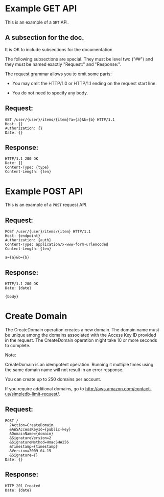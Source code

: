 # Example GET API

This is an example of a `GET` API.

## A subsection for the doc.

It is OK to include subsections for the documentation.

The following subsections are special. They must be level two ("##")
and they must be named exactly "Request:" and "Response:".

The request grammar allows you to omit some parts:

- You may omit the HTTP/1.0 or HTTP/1.1 ending on the request start line.

- You do not need to specify any body.

## Request:

    GET /user/{user}/items/{item}?a={a}&b={b} HTTP/1.1
    Host: {}
    Authorization: {}
    Date: {}

## Response:

    HTTP/1.1 200 OK
    Date: {}
    Content-Type: {type}
    Content-Length: {len}

# Example POST API

This is an example of a `POST` request API.

## Request:

    POST /user/{user}/items/{item} HTTP/1.1
    Host: {endpoint}
    Authorization: {auth}
    Content-Type: application/x-www-form-urlencoded
    Content-Length: {len}
    
    a={a}&b={b}
    
## Response:

    HTTP/1.1 200 OK
    Date: {date}
    
    {body}

# Create Domain

The CreateDomain operation creates a new domain. The domain name must
be unique among the domains associated with the Access Key ID provided
in the request. The CreateDomain operation might take 10 or more
seconds to complete.

Note:

CreateDomain is an idempotent operation. Running it multiple times
using the same domain name will not result in an error response.

You can create up to 250 domains per account.

If you require additional domains, go to
http://aws.amazon.com/contact-us/simpledb-limit-request/.

## Request:

    POST /
      ?Action=CreateDomain
      &AWSAccessKeyId={public-key}
      &DomainName={domain}
      &SignatureVersion=2
      &SignatureMethod=HmacSHA256
      &Timestamp={timestamp}
      &Version=2009-04-15
      &Signature={}
    Date: {}

## Response:

    HTTP 201 Created
    Date: {date}
